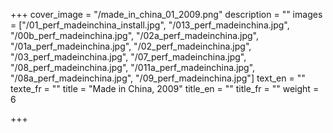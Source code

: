 +++
cover_image = "/made_in_china_01_2009.png"
description = ""
images = ["/01_perf_madeinchina_install.jpg", "/013_perf_madeinchina.jpg", "/00b_perf_madeinchina.jpg", "/02a_perf_madeinchina.jpg", "/01a_perf_madeinchina.jpg", "/02_perf_madeinchina.jpg", "/03_perf_madeinchina.jpg", "/07_perf_madeinchina.jpg", "/08_perf_madeinchina.jpg", "/011a_perf_madeinchina.jpg", "/08a_perf_madeinchina.jpg", "/09_perf_madeinchina.jpg"]
text_en = ""
texte_fr = ""
title = "Made in China, 2009"
title_en = ""
title_fr = ""
weight = 6

+++
